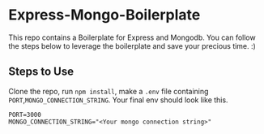 # Express-Mongo-Boilerplate
This repo contains a Boilerplate for Express and Mongodb. You can follow the steps below to leverage the boilerplate and save your precious time. :)
## Steps to Use
Clone the repo, run `npm install`, make a `.env` file containing `PORT`,`MONGO_CONNECTION_STRING`. Your final env should look like this.
```
PORT=3000
MONGO_CONNECTION_STRING="<Your mongo connection string>"
```

